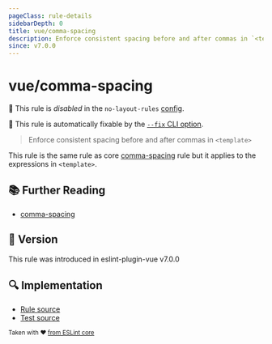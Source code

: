 ```yaml
---
pageClass: rule-details
sidebarDepth: 0
title: vue/comma-spacing
description: Enforce consistent spacing before and after commas in `<template>`
since: v7.0.0
---
```

# vue/comma-spacing

🚫 This rule is *disabled* in the `no-layout-rules` [config](https://eslint.vuejs.org/user-guide/#bundle-configurations).

🔧 This rule is automatically fixable by the [`--fix` CLI option](https://eslint.org/docs/latest/user-guide/command-line-interface#--fix).

<!-- end auto-generated rule header -->

> Enforce consistent spacing before and after commas in `<template>`

This rule is the same rule as core [comma-spacing] rule but it applies to the expressions in `<template>`.

## :books: Further Reading

- [comma-spacing]

[comma-spacing]: https://eslint.org/docs/rules/comma-spacing

## :rocket: Version

This rule was introduced in eslint-plugin-vue v7.0.0

## :mag: Implementation

- [Rule source](https://github.com/vuejs/eslint-plugin-vue/blob/master/lib/rules/comma-spacing.js)
- [Test source](https://github.com/vuejs/eslint-plugin-vue/blob/master/tests/lib/rules/comma-spacing.js)

<sup>Taken with ❤️ [from ESLint core](https://eslint.org/docs/rules/comma-spacing)</sup>
